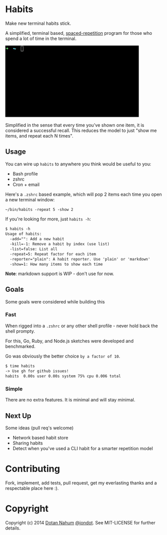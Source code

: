 # Habits

Make new terminal habits stick.


A simplified, terminal based, [spaced-repetition](http://en.wikipedia.org/wiki/Spaced_repetition) program for those who spend a lot of time in the terminal.

![](media/habits.gif)

Simplified in the sense that every time you've shown one item, it
is considered a successful recall. This reduces the model to just "show
me items, and repeat each N times".

## Usage

You can wire up `habits` to anywhere you think would be useful to you:

* Bash profile
* zshrc
* Cron + email

Here's a `.zshrc` based example, which will pop 2 items each time you
open a new terminal window:

```
~/bin/habits -repeat 5 -show 2
```

If you're looking for more, just `habits -h`:

```
$ habits -h
Usage of habits:
  -add="": Add a new habit
  -kill=-1: Remove a habit by index (use list)
  -list=false: List all
  -repeat=5: Repeat factor for each item
  -reporter="plain": A habit reporter. Use 'plain' or 'markdown'
  -show=1: How many items to show each time
```

**Note**: markdown support is WIP - don't use for now.

## Goals

Some goals were considered while building this

### Fast

When rigged into a `.zshrc` or any other shell profile - never hold back
the shell prompty.

For this, Go, Ruby, and Node.js sketches were
developed and benchmarked.

Go was obviously the better choice `by a factor
of 10`.

```
$ time habits
-> Use gh for github issues!
habits  0.00s user 0.00s system 75% cpu 0.006 total
```

### Simple

There are no extra features. It is minimal and will stay minimal.


## Next Up

Some ideas (pull req's welcome)

* Network based habit store
* Sharing habits
* Detect when you've used a CLI habit for a smarter repetition model



# Contributing

Fork, implement, add tests, pull request, get my everlasting thanks and a respectable place here :).


# Copyright

Copyright (c) 2014 [Dotan Nahum](http://gplus.to/dotan) [@jondot](http://twitter.com/jondot). See MIT-LICENSE for further details.


